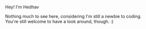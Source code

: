 Hey! I'm Hedhav

Nothing much to see here, considering I'm still a newbie to coding. </br>
You're still welcome to have a look around, though.  :)



<!---
Hedhav/Hedhav is a ✨ special ✨ repository because its `README.md` (this file) appears on your GitHub profile.
You can click the Preview link to take a look at your changes.
--->
